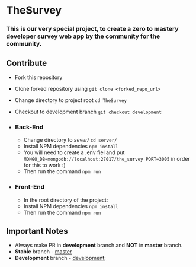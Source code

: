 # TheSurvey

### This is our very special project, to create a zero to mastery developer survey web app by the community for the community.

## Contribute
- Fork this repository
- Clone forked repository using `git clone <forked_repo_url>`
- Change directory to project root `cd TheSurvey`
- Checkout to development branch `git checkout development`

- ### Back-End
    - Change directory to _sever/_ `cd server/`
    - Install NPM dependencies `npm install`
    - You will need to create a .env fiel and put
        `MONGO_DB=mongodb://localhost:27017/the_survey
         PORT=3005`
       in order for this to work :)
    - Then run the command `npm run`

- ### Front-End 
    - In the root directory of the project:
    - Install NPM dependencies `npm install`
    - Then run the command `npm run`

## Important Notes
- Always make PR in **development** branch and **NOT** in **master** branch.
- **Stable** branch - [master](https://github.com/zero-to-mastery/TheSurvey/tree/master)
- **Development** branch - [development](https://github.com/zero-to-mastery/TheSurvey/tree/development);
